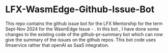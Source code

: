 # LFX-WasmEdge-Github-Issue-Bot
This repo contains the github issue bot for the LFX Mentorship for the term Sept-Nov 2024 for the WasmEdge Issue - . In this bot , I have done some changes to the existing code of the github-pr-summary bot which can now give the summary of the issues on the github repos. This bot code uses llmservice rather that openAI as SaaS integration.

